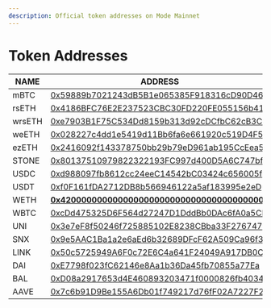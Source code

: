 ```yaml
---
description: Official token addresses on Mode Mainnet
---
```


# Token Addresses

<table><thead><tr><th width="344">NAME</th><th width="592">ADDRESS</th></tr></thead><tbody><tr><td>mBTC</td><td><a href="https://explorer.mode.network/address/0x59889b7021243dB5B1e065385F918316cD90D46c">0x59889b7021243dB5B1e065385F918316cD90D46c</a></td></tr><tr><td>rsETH</td><td><a href="https://explorer.mode.network/token/0x4186BFC76E2E237523CBC30FD220FE055156b41F">0x4186BFC76E2E237523CBC30FD220FE055156b41F</a></td></tr><tr><td>wrsETH</td><td><a href="https://explorer.mode.network/token/0xe7903B1F75C534Dd8159b313d92cDCfbC62cB3Cd">0xe7903B1F75C534Dd8159b313d92cDCfbC62cB3Cd</a></td></tr><tr><td>weETH</td><td><a href="https://explorer.mode.network/address/0x028227c4dd1e5419d11Bb6fa6e661920c519D4F5">0x028227c4dd1e5419d11Bb6fa6e661920c519D4F5</a></td></tr><tr><td>ezETH</td><td><a href="https://explorer.mode.network/address/0x2416092f143378750bb29b79eD961ab195CcEea5">0x2416092f143378750bb29b79eD961ab195CcEea5</a></td></tr><tr><td>STONE</td><td><a href="https://explorer.mode.network/address/0x80137510979822322193FC997d400D5A6C747bf7">0x80137510979822322193FC997d400D5A6C747bf7</a></td></tr><tr><td>USDC</td><td><a href="https://explorer.mode.network/token/0xd988097fb8612cc24eeC14542bC03424c656005f">0xd988097fb8612cc24eeC14542bC03424c656005f</a></td></tr><tr><td>USDT</td><td><a href="https://explorer.mode.network/token/0xf0F161fDA2712DB8b566946122a5af183995e2eD">0xf0F161fDA2712DB8b566946122a5af183995e2eD</a></td></tr><tr><td>WETH</td><td><a href="https://explorer.mode.network/address/0x4200000000000000000000000000000000000006"><strong>0x4200000000000000000000000000000000000006</strong></a></td></tr><tr><td>WBTC</td><td><a href="https://explorer.mode.network/address/0xcDd475325D6F564d27247D1DddBb0DAc6fA0a5CF">0xcDd475325D6F564d27247D1DddBb0DAc6fA0a5CF</a></td></tr><tr><td>UNI</td><td><a href="https://explorer.mode.network/address/0x3e7eF8f50246f725885102E8238CBba33F276747">0x3e7eF8f50246f725885102E8238CBba33F276747</a></td></tr><tr><td>SNX</td><td><a href="https://explorer.mode.network/address/0x9e5AAC1Ba1a2e6aEd6b32689DFcF62A509Ca96f3">0x9e5AAC1Ba1a2e6aEd6b32689DFcF62A509Ca96f3</a></td></tr><tr><td>LINK</td><td><a href="https://explorer.mode.network/address/0x50c5725949A6F0c72E6C4a641F24049A917DB0Cb">0x50c5725949A6F0c72E6C4a641F24049A917DB0Cb</a></td></tr><tr><td>DAI</td><td><a href="https://explorer.mode.network/address/0xE7798f023fC62146e8Aa1b36Da45fb70855a77Ea">0xE7798f023fC62146e8Aa1b36Da45fb70855a77Ea</a></td></tr><tr><td>BAL</td><td><a href="https://explorer.mode.network/address/0xD08a2917653d4E460893203471f0000826fb4034">0xD08a2917653d4E460893203471f0000826fb4034</a></td></tr><tr><td>AAVE</td><td><a href="https://explorer.mode.network/address/0x7c6b91D9Be155A6Db01f749217d76fF02A7227F2?tab=txs">0x7c6b91D9Be155A6Db01f749217d76fF02A7227F2?</a></td></tr></tbody></table>

